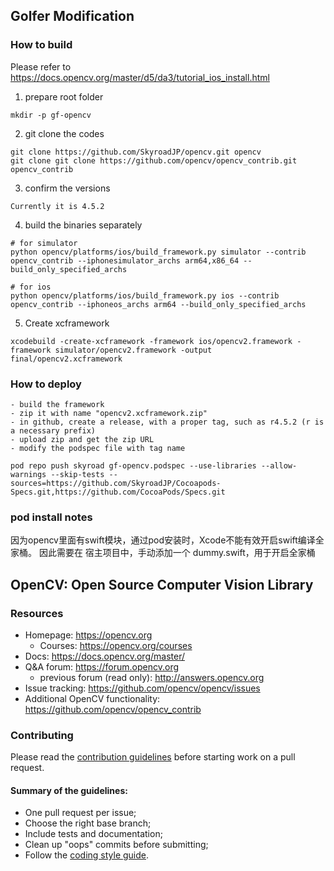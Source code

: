 ## Golfer Modification
### How to build

Please refer to https://docs.opencv.org/master/d5/da3/tutorial_ios_install.html

1. prepare root folder 

```
mkdir -p gf-opencv
```

2. git clone the codes

```
git clone https://github.com/SkyroadJP/opencv.git opencv
git clone git clone https://github.com/opencv/opencv_contrib.git opencv_contrib
```

3. confirm the versions

```
Currently it is 4.5.2
```

4. build the binaries separately

```
# for simulator
python opencv/platforms/ios/build_framework.py simulator --contrib opencv_contrib --iphonesimulator_archs arm64,x86_64 --build_only_specified_archs

# for ios
python opencv/platforms/ios/build_framework.py ios --contrib opencv_contrib --iphoneos_archs arm64 --build_only_specified_archs
```

5. Create xcframework
```
xcodebuild -create-xcframework -framework ios/opencv2.framework -framework simulator/opencv2.framework -output final/opencv2.xcframework
```

### How to deploy

    - build the framework
    - zip it with name "opencv2.xcframework.zip"
    - in github, create a release, with a proper tag, such as r4.5.2 (r is a necessary prefix)
    - upload zip and get the zip URL
    - modify the podspec file with tag name

```
pod repo push skyroad gf-opencv.podspec --use-libraries --allow-warnings --skip-tests --sources=https://github.com/SkyroadJP/Cocoapods-Specs.git,https://github.com/CocoaPods/Specs.git

```

### pod install notes
因为opencv里面有swift模块，通过pod安装时，Xcode不能有效开启swift编译全家桶。
因此需要在 宿主项目中，手动添加一个 dummy.swift，用于开启全家桶


## OpenCV: Open Source Computer Vision Library

### Resources

* Homepage: <https://opencv.org>
  * Courses: <https://opencv.org/courses>
* Docs: <https://docs.opencv.org/master/>
* Q&A forum: <https://forum.opencv.org>
  * previous forum (read only): <http://answers.opencv.org>
* Issue tracking: <https://github.com/opencv/opencv/issues>
* Additional OpenCV functionality: <https://github.com/opencv/opencv_contrib> 


### Contributing

Please read the [contribution guidelines](https://github.com/opencv/opencv/wiki/How_to_contribute) before starting work on a pull request.

#### Summary of the guidelines:

* One pull request per issue;
* Choose the right base branch;
* Include tests and documentation;
* Clean up "oops" commits before submitting;
* Follow the [coding style guide](https://github.com/opencv/opencv/wiki/Coding_Style_Guide).
